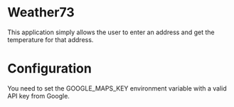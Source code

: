 # Weather73

This application simply allows the user to enter an address and get the 
temperature for that address.


# Configuration
You need to set the GOOGLE_MAPS_KEY environment variable with a valid API
key from Google.